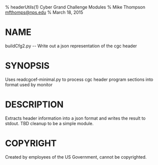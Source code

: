 % headerUtils(1) Cyber Grand Challenge Modules
% Mike Thompson <mfthomps@nps.edu>
% March 18, 2015
# NAME
buildCfg2.py -- Write out a json representation of the cgc header

# SYNOPSIS
Uses readcgcef-minimal.py to
process cgc header program sections into format used by monitor

# DESCRIPTION
Extracts header information into a json format and writes
the result to stdout.  TBD cleanup to be a simple module.


# COPYRIGHT
Created by employees of the US Government, cannot be copyrighted.
